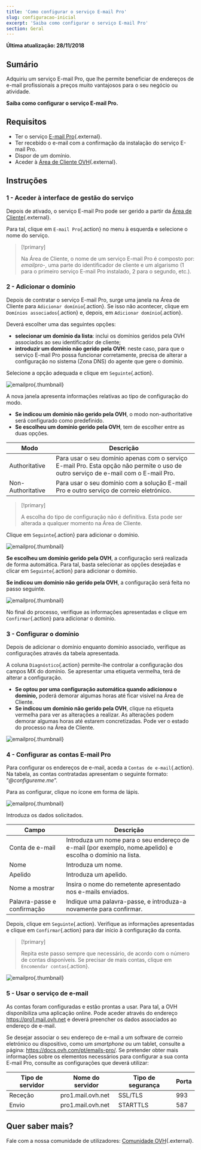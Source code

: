```yaml
---
title: 'Como configurar o serviço E-mail Pro'
slug: configuracao-inicial
excerpt: 'Saiba como configurar o serviço E-mail Pro'
section: Geral
---
```


**Última atualização: 28/11/2018**

## Sumário

Adquiriu um serviço E-mail Pro, que lhe permite beneficiar de endereços de e-mail profissionais a preços muito vantajosos para o seu negócio ou atividade.

**Saiba como configurar o serviço E-mail Pro.**

## Requisitos

- Ter o serviço [E-mail Pro](https://www.ovh.pt/emails/email-pro/){.external}.
- Ter recebido o e-mail com a confirmação da instalação do serviço E-mail Pro.
- Dispor de um domínio.
- Aceder à [Área de Cliente OVH](https://www.ovh.com/auth/?action=gotomanager){.external}.

## Instruções

### 1 - Aceder à interface de gestão do serviço

Depois de ativado, o serviço E-mail Pro pode ser gerido a partir da [Área de Cliente](https://www.ovh.com/auth/?action=gotomanager){.external}.

Para tal, clique em `E-mail Pro`{.action} no menu à esquerda e selecione o nome do serviço.

> [!primary]
>
> Na Área de Cliente, o nome de um serviço E-mail Pro é composto por: *emailpro-*, uma parte do identificador de cliente e um algarismo (1 para o primeiro serviço E-mail Pro instalado, 2 para o segundo, etc.).
>

### 2 - Adicionar o domínio

Depois de contratar o serviço E-mail Pro, surge uma janela na Área de Cliente para `Adicionar domínio`{.action}. Se isso não acontecer, clique em `Domínios associados`{.action} e, depois, em `Adicionar domínio`{.action}.

Deverá escolher uma das seguintes opções:

- **selecionar um domínio da lista**: inclui os domínios geridos pela OVH associados ao seu identificador de cliente;
- **introduzir um domínio não gerido pela OVH**: neste caso, para que o serviço E-mail Pro possa funcionar corretamente, precisa de alterar a configuração no sistema (Zona DNS) do agente que gere o domínio.

Selecione a opção adequada e clique em `Seguinte`{.action}.

![emailpro](images/first_config_email_pro_add_domain.png){.thumbnail}

A nova janela apresenta informações relativas ao tipo de configuração do modo.

- **Se indicou um domínio não gerido pela OVH**, o modo non-authoritative será configurado como predefinido.
- **Se escolheu um domínio gerido pela OVH**, tem de escolher entre as duas opções.

|Modo|Descrição|
|---|---|
|Authoritative|Para usar o seu domínio apenas com o serviço E-mail Pro. Esta opção não permite o uso de outro serviço de e-mail com o E-mail Pro.|
|Non-Authoritative|Para usar o seu domínio com a solução E-mail Pro e outro serviço de correio eletrónico.| 

> [!primary]
>
> A escolha do tipo de configuração não é definitiva. Esta pode ser alterada a qualquer momento na Área de Cliente.
>

Clique em `Seguinte`{.action} para adicionar o domínio.

![emailpro](images/first_config_email_pro_add_domain_step2.png){.thumbnail}

**Se escolheu um domínio gerido pela OVH**, a configuração será realizada de forma automática. Para tal, basta selecionar as opções desejadas e clicar em `Seguinte`{.action} para adicionar o domínio.

**Se indicou um domínio não gerido pela OVH**, a configuração será feita no passo seguinte.

![emailpro](images/first_config_email_pro_add_domain_step3.png){.thumbnail}

No final do processo, verifique as informações apresentadas e clique em `Confirmar`{.action} para adicionar o domínio.

### 3 - Configurar o domínio

Depois de adicionar o domínio enquanto domínio associado, verifique as configurações através da tabela apresentada.

A coluna `Diagnóstico`{.action} permite-lhe controlar a configuração dos campos MX do domínio. Se apresentar uma etiqueta vermelha, terá de alterar a configuração.

- **Se optou por uma configuração automática quando adicionou o domínio,** poderá demorar algumas horas até ficar visível na Área de Cliente.
- **Se indicou um domínio não gerido pela OVH**, clique na etiqueta vermelha para ver as alterações a realizar. As alterações podem demorar algumas horas até estarem concretizadas. Pode ver o estado do processo na Área de Cliente.

![emailpro](images/first_config_email_pro_configure_domain.png){.thumbnail}

### 4 - Configurar as contas E-mail Pro

Para configurar os endereços de e-mail, aceda a `Contas de e-mail`{.action}. Na tabela, as contas contratadas apresentam o seguinte formato: “*@configureme.me*”.

Para as configurar, clique no ícone em forma de lápis.

![emailpro](images/first_config_email_pro_configure_email_accounts.png){.thumbnail}

Introduza os dados solicitados.

|Campo|Descrição|
|---|---|
|Conta de e-mail|Introduza um nome para o seu endereço de e-mail (por exemplo, nome.apelido) e escolha o domínio na lista.|
|Nome|Introduza um nome.|
|Apelido|Introduza um apelido.|
|Nome a mostrar|Insira o nome do remetente apresentado nos e-mails enviados.|
|Palavra-passe e confirmação|Indique uma palavra-passe, e introduza-a novamente para confirmar.| 

Depois, clique em `Seguinte`{.action}. Verifique as informações apresentadas e clique em `Confirmar`{.action} para dar início à configuração da conta.

> [!primary]
>
> Repita este passo sempre que necessário, de acordo com o número de contas disponíveis. Se precisar de mais contas, clique em `Encomendar contas`{.action}.
>

![emailpro](images/first_config_email_pro_configure_email_accounts_step2.png){.thumbnail}

### 5 - Usar o serviço de e-mail

As contas foram configuradas e estão prontas a usar. Para tal, a OVH disponibiliza uma aplicação online. Pode aceder através do endereço <https://pro1.mail.ovh.net> e deverá preencher os dados associados ao endereço de e-mail.

Se desejar associar o seu endereço de e-mail a um software de correio eletrónico ou dispositivo, como um _smartphone_ ou um tablet, consulte a página: <https://docs.ovh.com/pt/emails-pro/>. Se pretender obter mais informações sobre os elementos necessários para configurar a sua conta E-mail Pro, consulte as configurações que deverá utilizar:

|Tipo de servidor|Nome do servidor|Tipo de segurança|Porta|
|---|---|---|---|
|Receção|pro1.mail.ovh.net|SSL/TLS|993|
|Envio|pro1.mail.ovh.net|STARTTLS|587|

## Quer saber mais?

Fale com a nossa comunidade de utilizadores: [Comunidade OVH](https://community.ovh.com/en/){.external}.